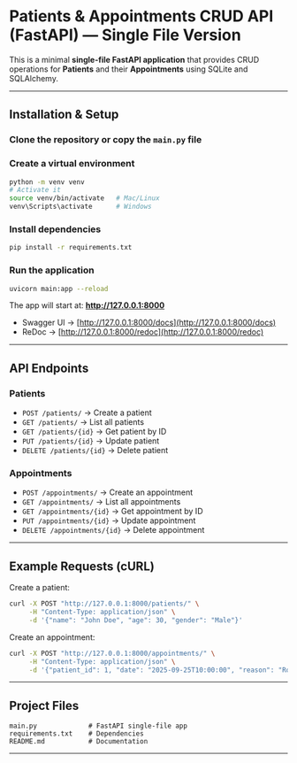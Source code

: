 #  Patients & Appointments CRUD API (FastAPI) — Single File Version

This is a minimal **single-file FastAPI application** that provides CRUD operations for **Patients** and their **Appointments** using SQLite and SQLAlchemy.

---

##  Installation & Setup

###  Clone the repository or copy the `main.py` file

###  Create a virtual environment
```bash
python -m venv venv
# Activate it
source venv/bin/activate   # Mac/Linux
venv\Scripts\activate      # Windows
```

###  Install dependencies
```bash
pip install -r requirements.txt
```

###  Run the application
```bash
uvicorn main:app --reload
```

The app will start at: **http://127.0.0.1:8000**

- Swagger UI → [http://127.0.0.1:8000/docs](http://127.0.0.1:8000/docs)
- ReDoc → [http://127.0.0.1:8000/redoc](http://127.0.0.1:8000/redoc)

---

##  API Endpoints

###  Patients
- `POST /patients/` → Create a patient
- `GET /patients/` → List all patients
- `GET /patients/{id}` → Get patient by ID
- `PUT /patients/{id}` → Update patient
- `DELETE /patients/{id}` → Delete patient

###  Appointments
- `POST /appointments/` → Create an appointment
- `GET /appointments/` → List all appointments
- `GET /appointments/{id}` → Get appointment by ID
- `PUT /appointments/{id}` → Update appointment
- `DELETE /appointments/{id}` → Delete appointment

---

##  Example Requests (cURL)

Create a patient:
```bash
curl -X POST "http://127.0.0.1:8000/patients/" \
     -H "Content-Type: application/json" \
     -d '{"name": "John Doe", "age": 30, "gender": "Male"}'
```

Create an appointment:
```bash
curl -X POST "http://127.0.0.1:8000/appointments/" \
     -H "Content-Type: application/json" \
     -d '{"patient_id": 1, "date": "2025-09-25T10:00:00", "reason": "Routine checkup"}'
```

---

##  Project Files
```
main.py             # FastAPI single-file app
requirements.txt    # Dependencies
README.md           # Documentation
```

---


